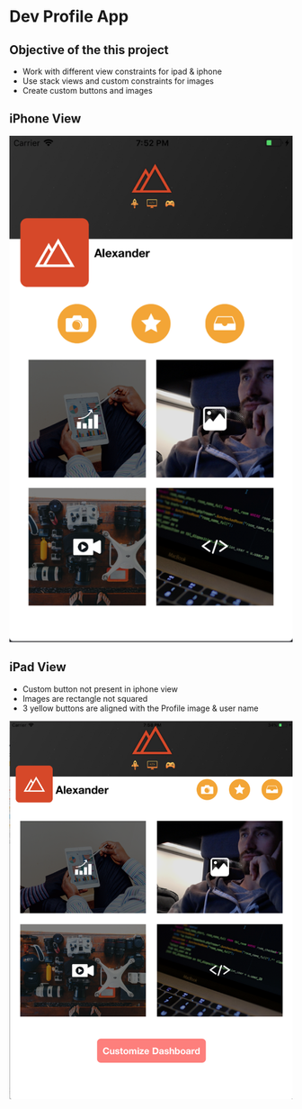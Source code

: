 # Dev Profile App

## Objective of the this project

* Work with different view constraints for ipad & iphone
* Use stack views and custom constraints for images
* Create custom buttons and images

## iPhone View

![iphone](./images/iphone.png)

## iPad View

* Custom button not present in iphone view
* Images are rectangle not squared
* 3 yellow buttons are aligned with the Profile image & user name

![ipad](./images/ipad.png)
